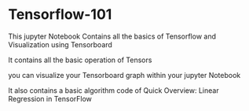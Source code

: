 # Tensorflow-101
This jupyter Notebook Contains all the basics of Tensorflow and Visualization using Tensorboard

It contains all the basic operation of Tensors


you can visualize your Tensorboard graph within your jupyter Notebook


It also contains a basic algorithm code  of
Quick Overview: Linear Regression in TensorFlow
